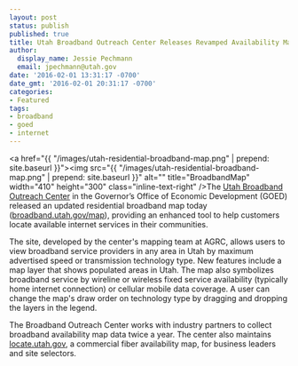 ```yaml
---
layout: post
status: publish
published: true
title: Utah Broadband Outreach Center Releases Revamped Availability Map
author:
  display_name: Jessie Pechmann
  email: jpechmann@utah.gov
date: '2016-02-01 13:31:17 -0700'
date_gmt: '2016-02-01 20:31:17 -0700'
categories:
- Featured
tags:
- broadband
- goed
- internet
---
```


<a href="{{ "/images/utah-residential-broadband-map.png" | prepend: site.baseurl }}"><img src="{{ "/images/utah-residential-broadband-map.png" | prepend: site.baseurl }}" alt="" title="BroadbandMap" width="410" height="300" class="inline-text-right" />The <a href="http://broadband.utah.gov/">Utah Broadband Outreach Center</a> in the Governor’s Office of Economic Development (GOED) released an updated residential broadband map today (<a href="http://broadband.utah.gov/map/">broadband.utah.gov/map</a>), providing an enhanced tool to help customers locate available internet services in their communities.

The site, developed by the center's mapping team at AGRC, allows users to view broadband service providers in any area in Utah by maximum advertised speed or transmission technology type. New features include a map layer that shows populated areas in Utah. The map also symbolizes broadband service by wireline or wireless fixed service availability (typically home internet connection) or cellular mobile data coverage. A user can change the map's draw order on technology type by dragging and dropping the layers in the legend.

The Broadband Outreach Center works with industry partners to collect broadband availability map data twice a year. The center also maintains <a href="http://locate.utah.gov/">locate.utah.gov</a>, a commercial fiber availability map, for business leaders and site selectors.
